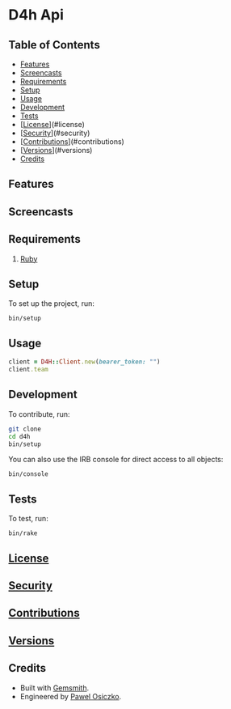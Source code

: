 # D4h Api

<!-- Tocer[start]: Auto-generated, don't remove. -->

## Table of Contents

  - [Features](#features)
  - [Screencasts](#screencasts)
  - [Requirements](#requirements)
  - [Setup](#setup)
  - [Usage](#usage)
  - [Development](#development)
  - [Tests](#tests)
  - [[License]()](#license)
  - [[Security]()](#security)
  - [[Contributions]()](#contributions)
  - [[Versions]()](#versions)
  - [Credits](#credits)

<!-- Tocer[finish]: Auto-generated, don't remove. -->

## Features

## Screencasts

## Requirements

1. [Ruby](https://www.ruby-lang.org)

## Setup

To set up the project, run:

    bin/setup

## Usage

```ruby
client = D4H::Client.new(bearer_token: "")
client.team

```
## Development

To contribute, run:

``` bash
git clone 
cd d4h
bin/setup
```

You can also use the IRB console for direct access to all objects:

    bin/console

## Tests

To test, run:

    bin/rake

## [License]()

## [Security]()

## [Contributions]()

## [Versions]()

## Credits

- Built with [Gemsmith](https://www.alchemists.io/projects/gemsmith).
- Engineered by [Pawel Osiczko](https://tetrapyloctomy.org).
